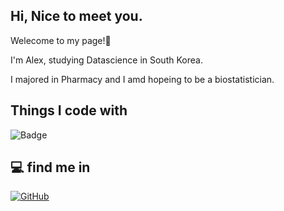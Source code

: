 ## Hi, Nice to meet you. 

Welecome to my page!👋 

I'm Alex, studying Datascience in South Korea. 


I majored in Pharmacy and I amd hopeing to be a biostatistician.  

## Things I code with 

![Badge](https://img.shields.io/badge/Python-3776AB.svg?&style=for-the-badge&logo=Python&logoColor=white"/>)

## 💻 find me in

<a href = "https://github.com/alexturtleneckk/"><img alt="GitHub" src ="https://img.shields.io/badge/GitHub-181717.svg?&style=for-the-badge&logo=GitHub&logoColor=white"/>
